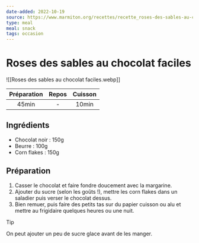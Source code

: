 ```yaml
---
date-added: 2022-10-19
source: https://www.marmiton.org/recettes/recette_roses-des-sables-au-chocolat-faciles_12529.aspx
type: meal
meal: snack
tags: occasion
---
```


# Roses des sables au chocolat faciles

![[Roses des sables au chocolat faciles.webp]]

| Préparation | Repos | Cuisson |
|:-----------:|:-----:|:-------:|
|    45min    |   -   |  10min  |

## Ingrédients

- Chocolat noir : 150g
- Beurre : 100g
- Corn flakes : 150g

## Préparation

1. Casser le chocolat et faire fondre doucement avec la margarine.
2. Ajouter du sucre (selon les goûts !), mettre les corn flakes dans un saladier puis verser le chocolat dessus.
3. Bien remuer, puis faire des petits tas sur du papier cuisson ou alu et mettre au frigidaire quelques heures ou une nuit.

> [!tip]  
> On peut ajouter un peu de sucre glace avant de les manger.
